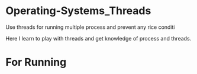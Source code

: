 # Operating-Systems_Threads
Use threads for running multiple process and prevent any rice conditi

Here I learn to play with threads and get knowledge of process and threads.

<h1>For Running</h1>
